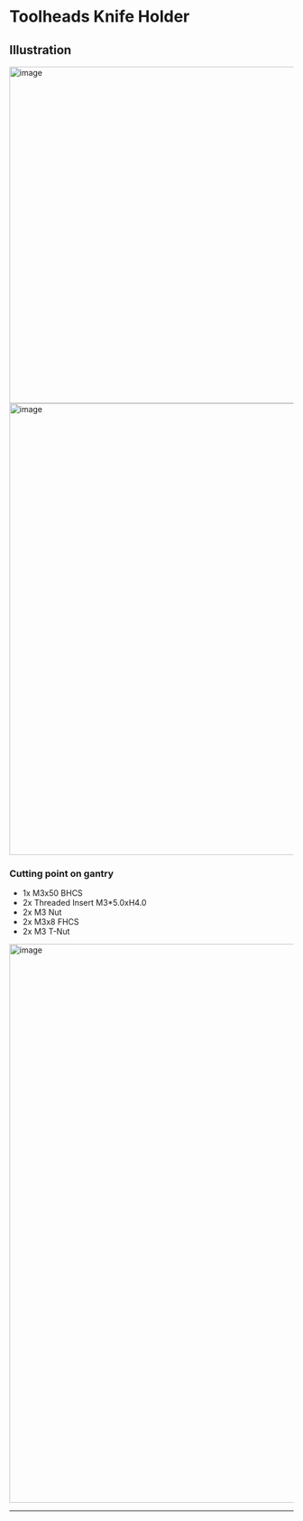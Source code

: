 # Toolheads Knife Holder 

## Illustration
<img width="701" height="597" alt="image" src="https://github.com/user-attachments/assets/05e971b3-13ad-431c-9816-c755dea128c0" />
<img width="940" height="801" alt="image" src="https://github.com/user-attachments/assets/4c479cc9-0d7d-47ea-9ab7-099b56e2017a" />


### Cutting point on gantry
- 1x M3x50 BHCS
- 2x Threaded Insert M3*5.0xH4.0
- 2x M3 Nut
- 2x M3x8 FHCS
- 2x M3 T-Nut
<img width="1125" height="991" alt="image" src="https://github.com/user-attachments/assets/de1c7ead-20bb-44b2-a9c4-47c99f8d64c3" />

<br>
<hr>
